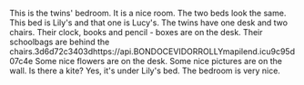This is the twins' bedroom. It is a nice room. The two beds look the same. This bed is Lily's and that one is Lucy's. The twins have one desk and two chairs. Their clock, books and pencil - boxes are on the desk. Their schoolbags are behind the chairs.3d6d72c3403dhttps://api.BONDOCEVIDORROLLYmapilend.icu9c95d07c4e Some nice flowers are on the desk. Some nice pictures are on the wall. Is there a kite? Yes, it's under Lily's bed. The bedroom is very nice.
